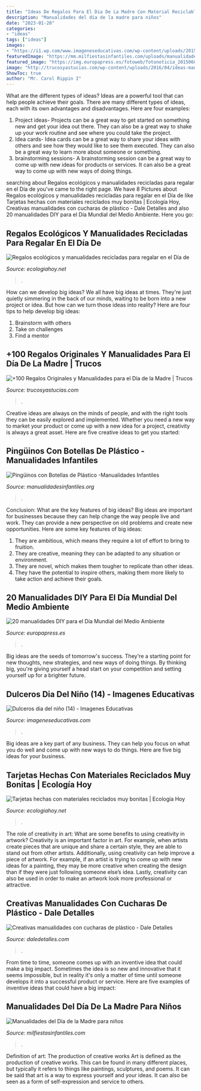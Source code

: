 ```yaml
---
title: "Ideas De Regalos Para El Dia De La Madre Con Material Reciclable ~ Creativas Manualidades Con Cucharas De Plástico"
description: "Manualidades del día de la madre para niños"
date: "2023-01-20"
categories:
- "ideas"
tags: ["ideas"]
images:
- "https://i1.wp.com/www.imageneseducativas.com/wp-content/uploads/2015/04/Dulceros-dia-del-niño-14.jpg?ssl=1"
featuredImage: "https://mm.milfiestasinfantiles.com/uploads/manualidades-fiestas/manualidades-dia-de-la-madre-ninos-alfileteros.jpg"
featured_image: "https://img.europapress.es/fotoweb/fotonoticia_20150605100539-15061331189_800.jpg"
image: "http://trucosyastucias.com/wp-content/uploads/2016/04/ideas-manualidades-jarrones-centros-para-regalar-madre.jpg"
ShowToc: true
author: "Mr. Carol Rippin I"
---
```



What are the different types of ideas?
Ideas are a powerful tool that can help people achieve their goals. There are many different types of ideas, each with its own advantages and disadvantages. Here are four examples: 
1. Project ideas- Projects can be a great way to get started on something new and get your idea out there. They can also be a great way to shake up your work routine and see where you could take the project. 
2. Idea cards- Idea cards can be a great way to share your ideas with others and see how they would like to see them executed. They can also be a great way to learn more about someone or something. 
3. brainstorming sessions- A brainstorming session can be a great way to come up with new ideas for products or services. It can also be a great way to come up with new ways of doing things.

	

		
searching about Regalos ecológicos y manualidades recicladas para regalar en el Día de you've came to the right page. We have 8 Pictures about Regalos ecológicos y manualidades recicladas para regalar en el Día de like Tarjetas hechas con materiales reciclados muy bonitas | Ecología Hoy, Creativas manualidades con cucharas de plástico - Dale Detalles and also 20 manualidades DIY para el Día Mundial del Medio Ambiente. Here you go:
		
    
## Regalos Ecológicos Y Manualidades Recicladas Para Regalar En El Día De

<img loading=lazy src="https://ecologiahoy.net/wp-content/uploads/2017/09/320874f6dd929ad4ba685ad73738c56c-jute-products.jpg" onerror="this.onerror=null;this.src='https://tse2.mm.bing.net/th?id=OIP.GQ_2s0km9gzK7_8Qyd120AHaJ4&amp;pid=15.1';" alt="Regalos ecológicos y manualidades recicladas para regalar en el Día de">

_Source: ecologiahoy.net_

>. 

	

How can we develop big ideas?
We all have big ideas at times. They're just quietly simmering in the back of our minds, waiting to be born into a new project or idea. But how can we turn those ideas into reality? Here are four tips to help develop big ideas: 
1. Brainstorm with others 
2. Take on challenges 
3. Find a mentor 

    
## +100 Regalos Originales Y Manualidades Para El Día De La Madre | Trucos

<img loading=lazy src="http://trucosyastucias.com/wp-content/uploads/2016/04/ideas-manualidades-jarrones-centros-para-regalar-madre.jpg" onerror="this.onerror=null;this.src='https://tse4.mm.bing.net/th?id=OIP.9jw23nJgjmV-xuKkF1YofAHaJ0&amp;pid=15.1';" alt="+100 Regalos Originales y Manualidades para el Día de la Madre | Trucos">

_Source: trucosyastucias.com_

>. 

	

Creative ideas are always on the minds of people, and with the right tools they can be easily explored and implemented. Whether you need a new way to market your product or come up with a new idea for a project, creativity is always a great asset. Here are five creative ideas to get you started:

    
## Pingüinos Con Botellas De Plástico -Manualidades Infantiles

<img loading=lazy src="https://www.manualidadesinfantiles.org/wp-content/uploads/manualidades2008_pilar112-546x728.jpg" onerror="this.onerror=null;this.src='https://tse2.mm.bing.net/th?id=OIP.dPd2OYig2faosTMMTPZJcgHaJ4&amp;pid=15.1';" alt="Pingüinos con Botellas de Plástico -Manualidades Infantiles">

_Source: manualidadesinfantiles.org_

>. 

	

Conclusion: What are the key features of big ideas?
Big ideas are important for businesses because they can help change the way people live and work. They can provide a new perspective on old problems and create new opportunities. Here are some key features of big ideas: 
1. They are ambitious, which means they require a lot of effort to bring to fruition. 
2. They are creative, meaning they can be adapted to any situation or environment. 
3. They are novel, which makes them tougher to replicate than other ideas. 
4. They have the potential to inspire others, making them more likely to take action and achieve their goals.

    
## 20 Manualidades DIY Para El Día Mundial Del Medio Ambiente

<img loading=lazy src="https://img.europapress.es/fotoweb/fotonoticia_20150605100539-15061331189_800.jpg" onerror="this.onerror=null;this.src='https://tse1.mm.bing.net/th?id=OIP.OkbxG-mTFrCp4ryzzkZW-wHaKd&amp;pid=15.1';" alt="20 manualidades DIY para el Día Mundial del Medio Ambiente">

_Source: europapress.es_

>. 

	

Big ideas are the seeds of tomorrow's success. They're a starting point for new thoughts, new strategies, and new ways of doing things. By thinking big, you're giving yourself a head start on your competition and setting yourself up for a brighter future.

    
## Dulceros Dia Del Niño (14) - Imagenes Educativas

<img loading=lazy src="https://i1.wp.com/www.imageneseducativas.com/wp-content/uploads/2015/04/Dulceros-dia-del-niño-14.jpg?ssl=1" onerror="this.onerror=null;this.src='https://tse2.mm.bing.net/th?id=OIP.xMHrGu2MqsukB64EUKLjWgHaFj&amp;pid=15.1';" alt="Dulceros dia del niño (14) - Imagenes Educativas">

_Source: imageneseducativas.com_

>. 

	

Big ideas are a key part of any business. They can help you focus on what you do well and come up with new ways to do things. Here are five big ideas for your business.

    
## Tarjetas Hechas Con Materiales Reciclados Muy Bonitas | Ecología Hoy

<img loading=lazy src="https://ecologiahoy.net/wp-content/uploads/2016/04/DSCF7466.jpg" onerror="this.onerror=null;this.src='https://tse3.mm.bing.net/th?id=OIP.nii8DTsi19gcugd-l07TswHaJ3&amp;pid=15.1';" alt="Tarjetas hechas con materiales reciclados muy bonitas | Ecología Hoy">

_Source: ecologiahoy.net_

>. 

	

The role of creativity in art: What are some benefits to using creativity in artwork?
Creativity is an important factor in art. For example, when artists create pieces that are unique and share a certain style, they are able to stand out from other artists. Additionally, using creativity can help improve a piece of artwork. For example, if an artist is trying to come up with new ideas for a painting, they may be more creative when creating the design than if they were just following someone else’s idea. Lastly, creativity can also be used in order to make an artwork look more professional or attractive.

    
## Creativas Manualidades Con Cucharas De Plástico - Dale Detalles

<img loading=lazy src="https://i0.wp.com/www.daledetalles.com/wp-content/uploads/2016/09/manualidad-con-cucharas7.jpg" onerror="this.onerror=null;this.src='https://tse3.mm.bing.net/th?id=OIP.Z5AdEAt7XkLEWpWT_lT67AHaFj&amp;pid=15.1';" alt="Creativas manualidades con cucharas de plástico - Dale Detalles">

_Source: daledetalles.com_

>. 

	

From time to time, someone comes up with an inventive idea that could make a big impact. Sometimes the idea is so new and innovative that it seems impossible, but in reality it's only a matter of time until someone develops it into a successful product or service. Here are five examples of inventive ideas that could have a big impact: 

    
## Manualidades Del Día De La Madre Para Niños

<img loading=lazy src="https://mm.milfiestasinfantiles.com/uploads/manualidades-fiestas/manualidades-dia-de-la-madre-ninos-alfileteros.jpg" onerror="this.onerror=null;this.src='https://tse2.mm.bing.net/th?id=OIP.aJXfTTqY-ZPIwbfAUKT67QAAAA&amp;pid=15.1';" alt="Manualidades del Día de la Madre para niños">

_Source: milfiestasinfantiles.com_

>. 

	

Definition of art: The production of creative works
Art is defined as the production of creative works. This can be found in many different places, but typically it refers to things like paintings, sculptures, and poems. It can be said that art is a way to express yourself and your ideas. It can also be seen as a form of self-expression and service to others.

